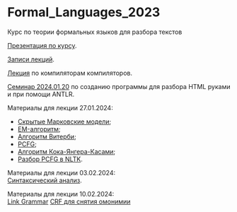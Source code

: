 # Formal_Languages_2023
Курс по теории формальных языков для разбора текстов

[Презентация по курсу](https://docs.google.com/presentation/d/1SJJLBsOr-CYQcni0yydNOOfk8TbmfHFRAnbb-kihQYQ/edit?usp=sharing).

[Записи лекций](https://www.youtube.com/watch?v=_0eIoL0VKpM&list=PLjrQtx1rZzrnoF-zkSfD48n8Y6hDbQKy-).

[Лекция](https://github.com/klyshinsky/Formal_Languages_2023/blob/main/compilers-compilers.ipynb) по компиляторам компиляторов.

[Семинар 2024.01.20](https://github.com/klyshinsky/Formal_Languages_2023/blob/main/seminar20240120.ipynb) по созданию программы для разбора HTML руками и при помощи ANTLR.

Материалы для лекции 27.01.2024:  
- [Скрытые Марковские модели](https://neerc.ifmo.ru/wiki/index.php?title=%D0%A1%D0%BA%D1%80%D1%8B%D1%82%D1%8B%D0%B5_%D0%9C%D0%B0%D1%80%D0%BA%D0%BE%D0%B2%D1%81%D0%BA%D0%B8%D0%B5_%D0%BC%D0%BE%D0%B4%D0%B5%D0%BB%D0%B8);  
- [EM-алгоритм](https://neerc.ifmo.ru/wiki/index.php?title=EM-%D0%B0%D0%BB%D0%B3%D0%BE%D1%80%D0%B8%D1%82%D0%BC);  
- [Алгоритм Витерби](https://neerc.ifmo.ru/wiki/index.php?title=%D0%90%D0%BB%D0%B3%D0%BE%D1%80%D0%B8%D1%82%D0%BC_%D0%92%D0%B8%D1%82%D0%B5%D1%80%D0%B1%D0%B8);  
- [PCFG](http://www.cs.columbia.edu/~mcollins/courses/nlp2011/notes/pcfgs.pdf);  
- [Алгоритм Кока-Янгера-Касами](http://neerc.ifmo.ru/wiki/index.php?title=%D0%90%D0%BB%D0%B3%D0%BE%D1%80%D0%B8%D1%82%D0%BC_%D0%9A%D0%BE%D0%BA%D0%B0-%D0%AF%D0%BD%D0%B3%D0%B5%D1%80%D0%B0-%D0%9A%D0%B0%D1%81%D0%B0%D0%BC%D0%B8_%D1%80%D0%B0%D0%B7%D0%B1%D0%BE%D1%80%D0%B0_%D0%B3%D1%80%D0%B0%D0%BC%D0%BC%D0%B0%D1%82%D0%B8%D0%BA%D0%B8_%D0%B2_%D0%9D%D0%A4%D0%A5);  
- [Разбор PCFG в NLTK](https://notebook.community/dcavar/python-tutorial-for-ipython/notebooks/PCFG%20Parsing%20with%20NLTK).

Материалы для лекции 03.02.2024:  
[Синтаксический анализ](https://aclanthology.org/W04-0308.pdf).

Материалы для лекции 10.02.2024:  
[Link Grammar](https://arxiv.org/pdf/cmp-lg/9508004.pdf)
[CRF для снятия омонимии](https://sklearn-crfsuite.readthedocs.io/en/latest/tutorial.html#let-s-use-conll-2002-data-to-build-a-ner-system)